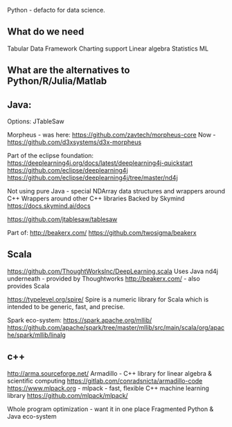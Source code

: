 Python - defacto for data science.

What do we need
---
Tabular Data Framework
Charting support
Linear algebra
Statistics
ML

What are the alternatives to Python/R/Julia/Matlab
---

Java:
---

Options:
JTableSaw

Morpheus - was here: https://github.com/zavtech/morpheus-core
Now - 
https://github.com/d3xsystems/d3x-morpheus


Part of the eclipse foundation:
https://deeplearning4j.org/docs/latest/deeplearning4j-quickstart
https://github.com/eclipse/deeplearning4j
https://github.com/eclipse/deeplearning4j/tree/master/nd4j

Not using pure Java - special NDArray data structures and wrappers around C++
Wrappers around other C++ libraries
Backed by Skymind https://docs.skymind.ai/docs 

https://github.com/jtablesaw/tablesaw

Part of:
http://beakerx.com/
https://github.com/twosigma/beakerx


Scala
---
https://github.com/ThoughtWorksInc/DeepLearning.scala
Uses Java nd4j underneath - provided by Thoughtworks
http://beakerx.com/ - also provides Scala


https://typelevel.org/spire/
Spire is a numeric library for Scala which is intended to be generic, fast, and precise.

Spark eco-system:
https://spark.apache.org/mllib/
https://github.com/apache/spark/tree/master/mllib/src/main/scala/org/apache/spark/mllib/linalg


c++
---
http://arma.sourceforge.net/ Armadillo - C++ library for linear algebra & scientific computing
https://gitlab.com/conradsnicta/armadillo-code
https://www.mlpack.org - mlpack - fast, flexible C++ machine learning library
https://github.com/mlpack/mlpack/ 

Whole program optimization - want it in one place
Fragmented Python & Java eco-system



